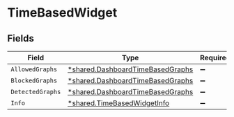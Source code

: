 # TimeBasedWidget


## Fields

| Field                                                                                      | Type                                                                                       | Required                                                                                   | Description                                                                                |
| ------------------------------------------------------------------------------------------ | ------------------------------------------------------------------------------------------ | ------------------------------------------------------------------------------------------ | ------------------------------------------------------------------------------------------ |
| `AllowedGraphs`                                                                            | [*shared.DashboardTimeBasedGraphs](../../../pkg/models/shared/dashboardtimebasedgraphs.md) | :heavy_minus_sign:                                                                         | N/A                                                                                        |
| `BlockedGraphs`                                                                            | [*shared.DashboardTimeBasedGraphs](../../../pkg/models/shared/dashboardtimebasedgraphs.md) | :heavy_minus_sign:                                                                         | N/A                                                                                        |
| `DetectedGraphs`                                                                           | [*shared.DashboardTimeBasedGraphs](../../../pkg/models/shared/dashboardtimebasedgraphs.md) | :heavy_minus_sign:                                                                         | N/A                                                                                        |
| `Info`                                                                                     | [*shared.TimeBasedWidgetInfo](../../../pkg/models/shared/timebasedwidgetinfo.md)           | :heavy_minus_sign:                                                                         | N/A                                                                                        |